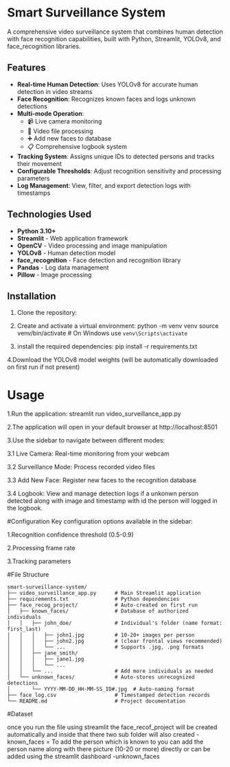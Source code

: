 # Smart Surveillance System

A comprehensive video surveillance system that combines human detection with face recognition capabilities, built with Python, Streamlit, YOLOv8, and face_recognition libraries.

## Features

- **Real-time Human Detection**: Uses YOLOv8 for accurate human detection in video streams
- **Face Recognition**: Recognizes known faces and logs unknown detections
- **Multi-mode Operation**:
  - 📹 Live camera monitoring
  - 🎥 Video file processing
  - ➕ Add new faces to database
  - 📋 Comprehensive logbook system
- **Tracking System**: Assigns unique IDs to detected persons and tracks their movement
- **Configurable Thresholds**: Adjust recognition sensitivity and processing parameters
- **Log Management**: View, filter, and export detection logs with timestamps

## Technologies Used

- **Python 3.10+**
- **Streamlit** - Web application framework
- **OpenCV** - Video processing and image manipulation
- **YOLOv8** - Human detection model
- **face_recognition** - Face detection and recognition library
- **Pandas** - Log data management
- **Pillow** - Image processing

## Installation

1. Clone the repository:
 

2. Create and activate a virtual environment:
   python -m venv venv
   source venv/bin/activate  # On Windows use `venv\Scripts\activate`

3. install the required dependencies:
   pip install -r requirements.txt

4.Download the YOLOv8 model weights (will be automatically downloaded on first run if not present)

# Usage

1.Run the application:
  streamlit run video_surveillance_app.py

2.The application will open in your default browser at http://localhost:8501

3.Use the sidebar to navigate between different modes:

  3.1 Live Camera: Real-time monitoring from your webcam

  3.2 Surveillance Mode: Process recorded video files

  3.3 Add New Face: Register new faces to the recognition database

  3.4 Logbook: View and manage detection logs if a unkonwn person detected along with image and timestamp with id the person will logged in the logbook.

#Configuration
 Key configuration options available in the sidebar:

  1.Recognition confidence threshold (0.5-0.9)

  2.Processing frame rate

  3.Tracking parameters


#File Structure

```text
smart-surveillance-system/
├── video_surveillance_app.py      # Main Streamlit application
├── requirements.txt               # Python dependencies
├── face_recog_project/            # Auto-created on first run
│   ├── known_faces/               # Database of authorized individuals
│   │   ├── john_doe/              # Individual's folder (name format: first_last)
│   │   │   ├── john1.jpg          # 10-20+ images per person
│   │   │   ├── john2.jpg          # (clear frontal views recommended)
│   │   │   └── ...                # Supports .jpg, .png formats
│   │   ├── jane_smith/
│   │   │   ├── jane1.jpg
│   │   │   └── ...
│   │   └── ...                    # Add more individuals as needed
│   └── unknown_faces/             # Auto-stores unrecognized detections
│       └── YYYY-MM-DD_HH-MM-SS_ID#.jpg  # Auto-naming format
├── face_log.csv                   # Timestamped detection records
└── README.md                      # Project documentation
```

#Dataset

once you run the file using streamlit the face_recof_project will be created automatically and inside that there two sub folder will also created
-known_faces = To add the person which is known to you can add the person name along with there picture (10-20 or more) directly or can be added using the streamlit dashboard
-unknown_faces

